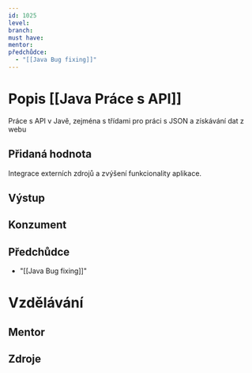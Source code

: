 ```yaml
---
id: 1025
level: 
branch: 
must have: 
mentor: 
předchůdce: 
  - "[[Java Bug fixing]]"
---
```



# Popis [[Java Práce s API]]
Práce s API v Javě, zejména s třídami pro práci s JSON a získávání dat z webu

## Přidaná hodnota
Integrace externích zdrojů a zvýšení funkcionality aplikace.

## Výstup


## Konzument


## Předchůdce

  - "[[Java Bug fixing]]"

# Vzdělávání


## Mentor


## Zdroje